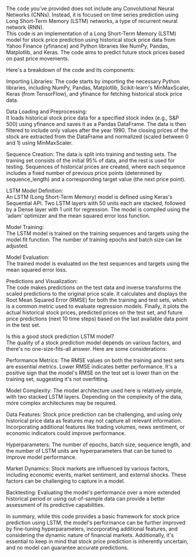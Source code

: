 The code you've provided does not include any Convolutional Neural Networks (CNNs). Instead, it is focused on time series prediction using Long Short-Term Memory (LSTM) networks, a type of recurrent neural network (RNN).  
This code is an implementation of a Long Short-Term Memory (LSTM) model for stock price prediction using historical stock price data from Yahoo Finance (yfinance) and Python libraries like NumPy, Pandas, Matplotlib, and Keras. The code aims to predict future stock prices based on past price movements.

Here's a breakdown of the code and its components:

Importing Libraries:
The code starts by importing the necessary Python libraries, including NumPy, Pandas, Matplotlib, Scikit-learn's MinMaxScaler, Keras (from TensorFlow), and yfinance for fetching historical stock price data.  

Data Loading and Preprocessing:  
It loads historical stock price data for a specified stock index (e.g., S&P 500) using yfinance and saves it as a Pandas DataFrame.
The data is then filtered to include only values after the year 1990.
The closing prices of the stock are extracted from the DataFrame and normalized (scaled between 0 and 1) using MinMaxScaler.  

Sequence Creation:
The data is split into training and testing sets. The training set consists of the initial 95% of data, and the rest is used for testing.
Sequences of historical prices are created, where each sequence includes a fixed number of previous price points (determined by sequence_length) and a corresponding target value (the next price point).  

LSTM Model Definition:  
An LSTM (Long Short-Term Memory) model is defined using Keras's Sequential API.
Two LSTM layers with 50 units each are stacked, followed by a Dense layer with 1 unit for regression.
The model is compiled using the 'adam' optimizer and the mean squared error loss function.  

Model Training:  
The LSTM model is trained on the training sequences and targets using the model.fit function. The number of training epochs and batch size can be adjusted.  

Model Evaluation:  
The trained model is evaluated on the test sequences and targets using the mean squared error loss.  

Predictions and Visualization:  
The code makes predictions on the test data and inverse transforms the scaled predictions to the original price scale.
It calculates and displays the Root Mean Squared Error (RMSE) for both the training and test sets, which is a common metric used to evaluate regression models.
Finally, it plots the actual historical stock prices, predicted prices on the test set, and future price predictions (next 10 time steps) based on the last available data point in the test set.  

Is this a good stock prediction LSTM model?  
The quality of a stock prediction model depends on various factors, and there's no one-size-fits-all answer. Here are some considerations:  

Performance Metrics: The RMSE values on both the training and test sets are essential metrics. Lower RMSE indicates better performance. It's a positive sign that the model's RMSE on the test set is lower than on the training set, suggesting it's not overfitting.

Model Complexity: The model architecture used here is relatively simple, with two stacked LSTM layers. Depending on the complexity of the data, more complex architectures may be required.

Data Features: Stock price prediction can be challenging, and using only historical price data as features may not capture all relevant information. Incorporating additional features like trading volumes, news sentiment, or economic indicators could improve performance.

Hyperparameters: The number of epochs, batch size, sequence length, and the number of LSTM units are hyperparameters that can be tuned to improve model performance.

Market Dynamics: Stock markets are influenced by various factors, including economic events, market sentiment, and external shocks. These factors can be challenging to capture in a model.

Backtesting: Evaluating the model's performance over a more extended historical period or using out-of-sample data can provide a better assessment of its predictive capabilities.

In summary, while this code provides a basic framework for stock price prediction using LSTM, the model's performance can be further improved by fine-tuning hyperparameters, incorporating additional features, and considering the dynamic nature of financial markets. Additionally, it's essential to keep in mind that stock price prediction is inherently uncertain, and no model can guarantee accurate predictions.
